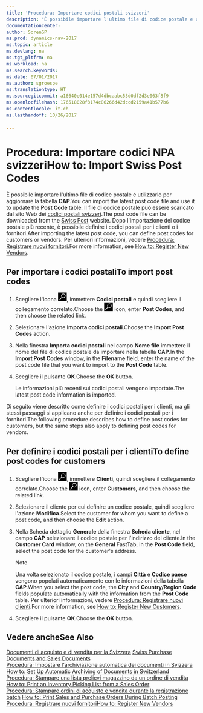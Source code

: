 ```yaml
---
title: 'Procedura: Importare codici postali svizzeri'
description: "È possibile importare l'ultimo file di codice postale e utilizzarlo per aggiornare la tabella **CAP**. Il file di codice postale può essere scaricato dal sito Web dei codici postali svizzeri. Dopo l'importazione del codice postale più recente, è possibile definire i codici postali per i clienti o i fornitori."
documentationcenter: 
author: SorenGP
ms.prod: dynamics-nav-2017
ms.topic: article
ms.devlang: na
ms.tgt_pltfrm: na
ms.workload: na
ms.search.keywords: 
ms.date: 07/01/2017
ms.author: sgroespe
ms.translationtype: HT
ms.sourcegitcommit: a16640e014e157d4dbcaabc53d0df2d3e063f8f9
ms.openlocfilehash: 176518028f3174c86266d42dccd2159a41b577b6
ms.contentlocale: it-ch
ms.lasthandoff: 10/26/2017

---
```

# <a name="how-to-import-swiss-post-codes"></a><span data-ttu-id="4b566-105">Procedura: Importare codici NPA svizzeri</span><span class="sxs-lookup"><span data-stu-id="4b566-105">How to: Import Swiss Post Codes</span></span>
<span data-ttu-id="4b566-106">È possibile importare l'ultimo file di codice postale e utilizzarlo per aggiornare la tabella **CAP**.</span><span class="sxs-lookup"><span data-stu-id="4b566-106">You can import the latest post code file and use it to update the **Post Code** table.</span></span> <span data-ttu-id="4b566-107">Il file di codice postale può essere scaricato dal sito Web dei [codici postali svizzeri](http://go.microsoft.com/fwlink/?LinkId=150292).</span><span class="sxs-lookup"><span data-stu-id="4b566-107">The post code file can be downloaded from the [Swiss Post](http://go.microsoft.com/fwlink/?LinkId=150292) website.</span></span> <span data-ttu-id="4b566-108">Dopo l'importazione del codice postale più recente, è possibile definire i codici postali per i clienti o i fornitori.</span><span class="sxs-lookup"><span data-stu-id="4b566-108">After importing the latest post code, you can define post codes for customers or vendors.</span></span> <span data-ttu-id="4b566-109">Per ulteriori informazioni, vedere [Procedura: Registrare nuovi fornitori](../../purchasing-how-register-new-vendors.md).</span><span class="sxs-lookup"><span data-stu-id="4b566-109">For more information, see [How to: Register New Vendors](../../purchasing-how-register-new-vendors.md).</span></span>  

## <a name="to-import-post-codes"></a><span data-ttu-id="4b566-110">Per importare i codici postali</span><span class="sxs-lookup"><span data-stu-id="4b566-110">To import post codes</span></span>  

1.  <span data-ttu-id="4b566-111">Scegliere l'icona ![Cerca pagina o report](../../media/ui-search/search_small.png "Cerca pagina o report"), immettere **Codici postali** e quindi scegliere il collegamento correlato.</span><span class="sxs-lookup"><span data-stu-id="4b566-111">Choose the ![Search for Page or Report](../../media/ui-search/search_small.png "Search for Page or Report icon") icon, enter **Post Codes**, and then choose the related link.</span></span>  
2.  <span data-ttu-id="4b566-112">Selezionare l'azione **Importa codici postali**.</span><span class="sxs-lookup"><span data-stu-id="4b566-112">Choose the **Import Post Codes** action.</span></span>  
3.  <span data-ttu-id="4b566-113">Nella finestra **Importa codici postali** nel campo **Nome file** immettere il nome del file di codice postale da importare nella tabella **CAP**.</span><span class="sxs-lookup"><span data-stu-id="4b566-113">In the **Import Post Codes** window, in the **Filename** field, enter the name of the post code file that you want to import to the **Post Code** table.</span></span>  
4.  <span data-ttu-id="4b566-114">Scegliere il pulsante **OK**.</span><span class="sxs-lookup"><span data-stu-id="4b566-114">Choose the **OK** button.</span></span>  

    <span data-ttu-id="4b566-115">Le informazioni più recenti sui codici postali vengono importate.</span><span class="sxs-lookup"><span data-stu-id="4b566-115">The latest post code information is imported.</span></span>  

<span data-ttu-id="4b566-116">Di seguito viene descritto come definire i codici postali per i clienti, ma gli stessi passaggi si applicano anche per definire i codici postali per i fornitori.</span><span class="sxs-lookup"><span data-stu-id="4b566-116">The following procedure describes how to define post codes for customers, but the same steps also apply to defining post codes for vendors.</span></span>  

## <a name="to-define-post-codes-for-customers"></a><span data-ttu-id="4b566-117">Per definire i codici postali per i clienti</span><span class="sxs-lookup"><span data-stu-id="4b566-117">To define post codes for customers</span></span>  

1.  <span data-ttu-id="4b566-118">Scegliere l'icona ![Cerca pagina o report](../../media/ui-search/search_small.png "icona Cerca pagina o report"), immettere **Clienti**, quindi scegliere il collegamento correlato.</span><span class="sxs-lookup"><span data-stu-id="4b566-118">Choose the ![Search for Page or Report](../../media/ui-search/search_small.png "Search for Page or Report icon") icon, enter **Customers**, and then choose the related link.</span></span>  
2.  <span data-ttu-id="4b566-119">Selezionare il cliente per cui definire un codice postale, quindi scegliere l'azione **Modifica**.</span><span class="sxs-lookup"><span data-stu-id="4b566-119">Select the customer for whom you want to define a post code, and then choose the **Edit** action.</span></span>  
3.  <span data-ttu-id="4b566-120">Nella Scheda dettaglio **Generale** della finestra **Scheda cliente**, nel campo **CAP** selezionare il codice postale per l'indirizzo del cliente.</span><span class="sxs-lookup"><span data-stu-id="4b566-120">In the **Customer Card** window, on the **General** FastTab, in the **Post Code** field, select the post code for the customer's address.</span></span>  

    > [!NOTE]  
    >  <span data-ttu-id="4b566-121">Una volta selezionato il codice postale, i campi **Città** e **Codice paese** vengono popolati automaticamente con le informazioni della tabella **CAP**.</span><span class="sxs-lookup"><span data-stu-id="4b566-121">When you select the post code, the **City** and **Country/Region Code** fields populate automatically with the information from the **Post Code** table.</span></span> <span data-ttu-id="4b566-122">Per ulteriori informazioni, vedere [Procedura: Registrare nuovi clienti](../../sales-how-register-new-customers.md).</span><span class="sxs-lookup"><span data-stu-id="4b566-122">For more information, see [How to: Register New Customers](../../sales-how-register-new-customers.md).</span></span>  

4.  <span data-ttu-id="4b566-123">Scegliere il pulsante **OK**.</span><span class="sxs-lookup"><span data-stu-id="4b566-123">Choose the **OK** button.</span></span>  

## <a name="see-also"></a><span data-ttu-id="4b566-124">Vedere anche</span><span class="sxs-lookup"><span data-stu-id="4b566-124">See Also</span></span>   
 <span data-ttu-id="4b566-125">[Documenti di acquisto e di vendita per la Svizzera](swiss-purchase-documents-and-sales-documents.md) </span><span class="sxs-lookup"><span data-stu-id="4b566-125">[Swiss Purchase Documents and Sales Documents](swiss-purchase-documents-and-sales-documents.md) </span></span>  
 <span data-ttu-id="4b566-126">[Procedura: Impostare l'archiviazione automatica dei documenti in Svizzera](how-to-set-up-automatic-archiving-of-documents-in-switzerland.md) </span><span class="sxs-lookup"><span data-stu-id="4b566-126">[How to: Set Up Automatic Archiving of Documents in Switzerland](how-to-set-up-automatic-archiving-of-documents-in-switzerland.md) </span></span>  
 <span data-ttu-id="4b566-127">[Procedura: Stampare una lista prelievi magazzino da un ordine di vendita](how-to-print-an-inventory-picking-list-from-a-sales-order.md) </span><span class="sxs-lookup"><span data-stu-id="4b566-127">[How to: Print an Inventory Picking List from a Sales Order](how-to-print-an-inventory-picking-list-from-a-sales-order.md) </span></span>  
 <span data-ttu-id="4b566-128">[Procedura: Stampare ordini di acquisto e vendita durante la registrazione batch](how-to-print-sales-and-purchase-orders-during-batch-posting.md) </span><span class="sxs-lookup"><span data-stu-id="4b566-128">[How to: Print Sales and Purchase Orders During Batch Posting](how-to-print-sales-and-purchase-orders-during-batch-posting.md) </span></span>  
 [<span data-ttu-id="4b566-129">Procedura: Registrare nuovi fornitori</span><span class="sxs-lookup"><span data-stu-id="4b566-129">How to: Register New Vendors</span></span>](../../purchasing-how-register-new-vendors.md)  

